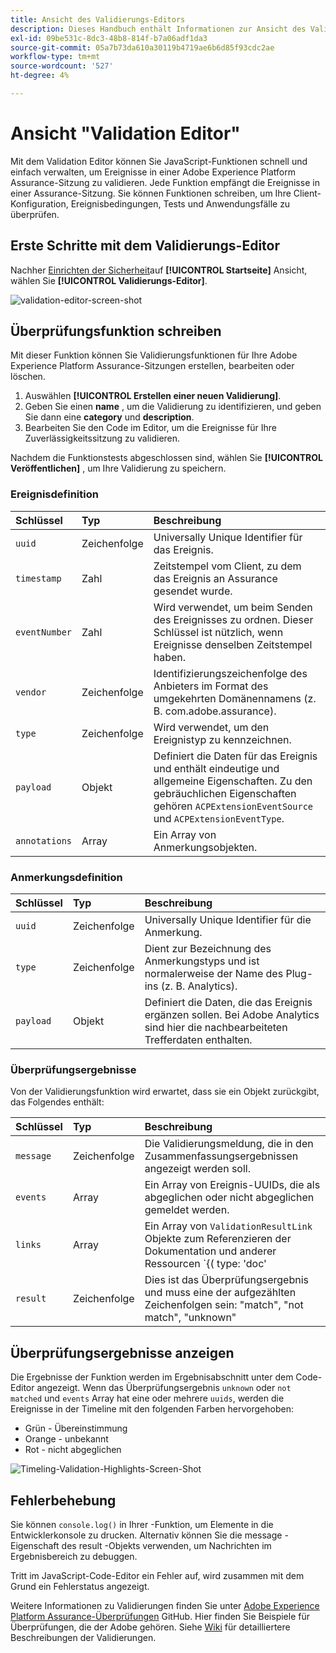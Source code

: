 ```yaml
---
title: Ansicht des Validierungs-Editors
description: Dieses Handbuch enthält Informationen zur Ansicht des Validierungs-Editors in Adobe Experience Platform Assurance.
exl-id: 09be531c-8dc3-48b8-814f-b7a06adf1da3
source-git-commit: 05a7b73da610a30119b4719ae6b6d85f93cdc2ae
workflow-type: tm+mt
source-wordcount: '527'
ht-degree: 4%

---
```


# Ansicht &quot;Validation Editor&quot;

Mit dem Validation Editor können Sie JavaScript-Funktionen schnell und einfach verwalten, um Ereignisse in einer Adobe Experience Platform Assurance-Sitzung zu validieren. Jede Funktion empfängt die Ereignisse in einer Assurance-Sitzung. Sie können Funktionen schreiben, um Ihre Client-Konfiguration, Ereignisbedingungen, Tests und Anwendungsfälle zu überprüfen.

## Erste Schritte mit dem Validierungs-Editor

Nachher [Einrichten der Sicherheit](../tutorials/implement-assurance.md)auf **[!UICONTROL Startseite]** Ansicht, wählen Sie **[!UICONTROL Validierungs-Editor]**.

![validation-editor-screen-shot](https://user-images.githubusercontent.com/6597105/198680074-f548a646-6f2f-4a65-82fd-0f1687d869bf.png)

## Überprüfungsfunktion schreiben

Mit dieser Funktion können Sie Validierungsfunktionen für Ihre Adobe Experience Platform Assurance-Sitzungen erstellen, bearbeiten oder löschen.

1. Auswählen **[!UICONTROL Erstellen einer neuen Validierung]**.
2. Geben Sie einen **name** , um die Validierung zu identifizieren, und geben Sie dann eine **category** und **description**.
3. Bearbeiten Sie den Code im Editor, um die Ereignisse für Ihre Zuverlässigkeitssitzung zu validieren.

Nachdem die Funktionstests abgeschlossen sind, wählen Sie **[!UICONTROL Veröffentlichen]** , um Ihre Validierung zu speichern.

### Ereignisdefinition

| Schlüssel | Typ | Beschreibung |
| :--- | :--- | :--- |
| `uuid` | Zeichenfolge | Universally Unique Identifier für das Ereignis. |
| `timestamp` | Zahl | Zeitstempel vom Client, zu dem das Ereignis an Assurance gesendet wurde. |
| `eventNumber` | Zahl | Wird verwendet, um beim Senden des Ereignisses zu ordnen. Dieser Schlüssel ist nützlich, wenn Ereignisse denselben Zeitstempel haben. |
| `vendor` | Zeichenfolge | Identifizierungszeichenfolge des Anbieters im Format des umgekehrten Domänennamens (z. B. com.adobe.assurance). |
| `type` | Zeichenfolge | Wird verwendet, um den Ereignistyp zu kennzeichnen. |
| `payload` | Objekt | Definiert die Daten für das Ereignis und enthält eindeutige und allgemeine Eigenschaften. Zu den gebräuchlichen Eigenschaften gehören `ACPExtensionEventSource` und `ACPExtensionEventType`. |
| `annotations` | Array | Ein Array von Anmerkungsobjekten. |

### Anmerkungsdefinition

| Schlüssel | Typ | Beschreibung |
| :--- | :--- | :--- |
| `uuid` | Zeichenfolge | Universally Unique Identifier für die Anmerkung. |
| `type` | Zeichenfolge | Dient zur Bezeichnung des Anmerkungstyps und ist normalerweise der Name des Plug-ins (z. B. Analytics). |
| `payload` | Objekt | Definiert die Daten, die das Ereignis ergänzen sollen. Bei Adobe Analytics sind hier die nachbearbeiteten Trefferdaten enthalten. |

### Überprüfungsergebnisse

Von der Validierungsfunktion wird erwartet, dass sie ein Objekt zurückgibt, das Folgendes enthält:

| Schlüssel | Typ | Beschreibung |
| :--- | :--- | :--- |
| `message` | Zeichenfolge | Die Validierungsmeldung, die in den Zusammenfassungsergebnissen angezeigt werden soll. |
| `events` | Array | Ein Array von Ereignis-UUIDs, die als abgeglichen oder nicht abgeglichen gemeldet werden. |
| `links` | Array | Ein Array von `ValidationResultLink` Objekte zum Referenzieren der Dokumentation und anderer Ressourcen `{( type: 'doc'|'product', url: String )}` |
| `result` | Zeichenfolge | Dies ist das Überprüfungsergebnis und muss eine der aufgezählten Zeichenfolgen sein: &quot;match&quot;, &quot;not match&quot;, &quot;unknown&quot; |

## Überprüfungsergebnisse anzeigen

Die Ergebnisse der Funktion werden im Ergebnisabschnitt unter dem Code-Editor angezeigt. Wenn das Überprüfungsergebnis `unknown` oder `not matched` und `events` Array hat eine oder mehrere `uuids`, werden die Ereignisse in der Timeline mit den folgenden Farben hervorgehoben:

* Grün - Übereinstimmung
* Orange - unbekannt
* Rot - nicht abgeglichen

![Timeling-Validation-Highlights-Screen-Shot](https://user-images.githubusercontent.com/6597105/198681412-93d10a5a-3212-4e85-850a-aeaf5caf0521.png)

## Fehlerbehebung

Sie können `console.log()` in Ihrer -Funktion, um Elemente in die Entwicklerkonsole zu drucken. Alternativ können Sie die message -Eigenschaft des result -Objekts verwenden, um Nachrichten im Ergebnisbereich zu debuggen.

Tritt im JavaScript-Code-Editor ein Fehler auf, wird zusammen mit dem Grund ein Fehlerstatus angezeigt.

Weitere Informationen zu Validierungen finden Sie unter [Adobe Experience Platform Assurance-Überprüfungen](https://github.com/adobe/griffon-validation-plugins) GitHub. Hier finden Sie Beispiele für Überprüfungen, die der Adobe gehören. Siehe [Wiki](https://github.com/adobe/griffon-validation-plugins/wiki) für detailliertere Beschreibungen der Validierungen.
